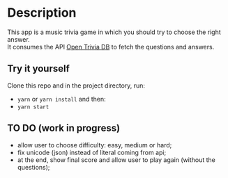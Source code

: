 # Description

This app is a music trivia game in which you should try to choose the right answer.\
It consumes the API [Open Trivia DB](https://opentdb.com/api_config.php) to fetch the questions and answers.

## Try it yourself

Clone this repo and in the project directory, run:

* `yarn` or `yarn install` and then:
* `yarn start`

## TO DO (work in progress)

* allow user to choose difficulty: easy, medium or hard;
* fix unicode (json) instead of literal coming from api; 
* at the end, show final score and allow user to play again (without the questions);
